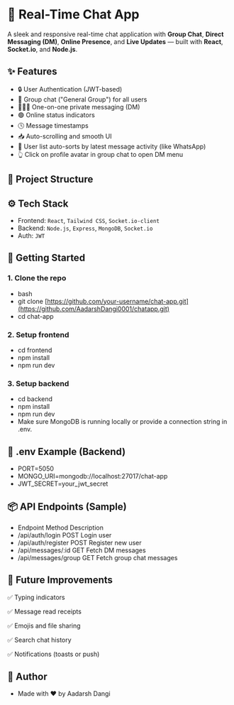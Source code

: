 # 🔗 Real-Time Chat App

A sleek and responsive real-time chat application with **Group Chat**, **Direct Messaging (DM)**, **Online Presence**, and **Live Updates** — built with **React**, **Socket.io**, and **Node.js**.

## ✨ Features

- 🔒 User Authentication (JWT-based)
- 💬 Group chat ("General Group") for all users
- 🧑‍🤝‍🧑 One-on-one private messaging (DM)
- 🟢 Online status indicators
- 🕓 Message timestamps
- 📥 Auto-scrolling and smooth UI
- 🔁 User list auto-sorts by latest message activity (like WhatsApp)
- 👆 Click on profile avatar in group chat to open DM menu

## 📁 Project Structure



## ⚙️ Tech Stack

- Frontend: `React`, `Tailwind CSS`, `Socket.io-client`
- Backend: `Node.js`, `Express`, `MongoDB`, `Socket.io`
- Auth: `JWT`

## 🚀 Getting Started

### 1. Clone the repo

- bash
- git clone [https://github.com/your-username/chat-app.git](https://github.com/AadarshDangi0001/chatapp.git)
- cd chat-app

### 2. Setup frontend
- cd frontend
- npm install
- npm run dev

### 3. Setup backend
- cd backend
- npm install
- npm run dev
- Make sure MongoDB is running locally or provide a connection string in .env.

## 🔐 .env Example (Backend)
- PORT=5050
- MONGO_URI=mongodb://localhost:27017/chat-app
- JWT_SECRET=your_jwt_secret

## 📦 API Endpoints (Sample)
- Endpoint	Method	Description
- /api/auth/login	POST	Login user
- /api/auth/register	POST	Register new user
- /api/messages/:id	GET	Fetch DM messages
- /api/messages/group	GET	Fetch group chat messages

## 🧪 Future Improvements
✅ Typing indicators

✅ Message read receipts

✅ Emojis and file sharing

✅ Search chat history

✅ Notifications (toasts or push)


## 🙌 Author
- Made with ❤️ by Aadarsh Dangi
